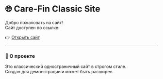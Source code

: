 # 🌐 Care-Fin Classic Site

Добро пожаловать на сайт!  
Сайт доступен по ссылке:

👉 [Открыть сайт](https://pablo001p.github.io/care-fin-classic-site/)

---

### 📂 О проекте
Это классический одностраничный сайт в строгом стиле.  
Создан для демонстрации и может быть расширен.

